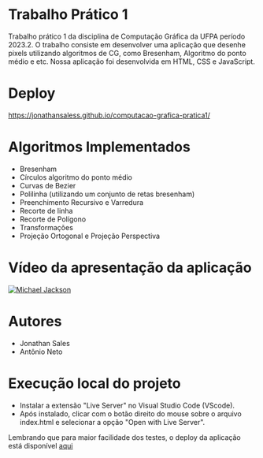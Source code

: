 # Trabalho Prático 1
Trabalho prático 1 da disciplina de Computação Gráfica da UFPA período 2023.2. O trabalho consiste em desenvolver uma aplicação que desenhe pixels utilizando algoritmos de CG, como Bresenham, Algoritmo do ponto médio e etc. Nossa aplicação foi desenvolvida em HTML, CSS e JavaScript.

# Deploy
https://jonathansaless.github.io/computacao-grafica-pratica1/

# Algoritmos Implementados
- Bresenham
- Círculos algoritmo do ponto médio
- Curvas de Bezier
- Polilinha (utilizando um conjunto de retas bresenham)
- Preenchimento Recursivo e Varredura
- Recorte de linha
- Recorte de Polígono
- Transformações
- Projeção Ortogonal e Projeção Perspectiva

# Vídeo da apresentação da aplicação
[![Michael Jackson](https://img.youtube.com/vi/QNJL6nfu__Q/0.jpg)](https://www.youtube.com/watch?v=QNJL6nfu__Q)

# Autores
- Jonathan Sales
- Antônio Neto

# Execução local do projeto
- Instalar a extensão "Live Server" no Visual Studio Code (VScode).
- Após instalado, clicar com o botão direito do mouse sobre o arquivo index.html e selecionar a opção "Open with Live Server".

Lembrando que para maior facilidade dos testes, o deploy da aplicação está disponível [aqui](https://jonathansaless.github.io/computacao-grafica-pratica1/)
